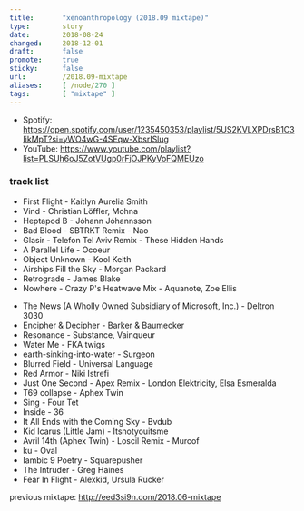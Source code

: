```yaml
---
title:       "xenoanthropology (2018.09 mixtape)"
type:        story
date:        2018-08-24
changed:     2018-12-01
draft:       false
promote:     true
sticky:      false
url:         /2018.09-mixtape
aliases:     [ /node/270 ]
tags:        [ "mixtape" ]
---
```


- Spotify: https://open.spotify.com/user/1235450353/playlist/5US2KVLXPDrsB1C3IikMpT?si=yWO4wG-4SEqw-XbsrISlug
- YouTube: https://www.youtube.com/playlist?list=PLSUh6oJ5ZotVUgp0rFjOJPKyVoFQMEUzo

<!--more-->

### track list

- First Flight - Kaitlyn Aurelia Smith
- Vind - Christian Löffler, Mohna
- Heptapod B - Jóhann Jóhannsson
- Bad Blood - SBTRKT Remix - Nao
- Glasir - Telefon Tel Aviv Remix - These Hidden Hands
- A Parallel Life - Ocoeur
- Object Unknown - Kool Keith
- Airships Fill the Sky - Morgan Packard
- Retrograde - James Blake
- Nowhere - Crazy P's Heatwave Mix - Aquanote, Zoe Ellis
<!--more-->

- The News (A Wholly Owned Subsidiary of Microsoft, Inc.) - Deltron 3030
- Encipher & Decipher - Barker & Baumecker
- Resonance - Substance, Vainqueur
- Water Me - FKA twigs
- earth-sinking-into-water - Surgeon
- Blurred Field - Universal Language
- Red Armor - Niki Istrefi
- Just One Second - Apex Remix - London Elektricity, Elsa Esmeralda
- T69 collapse - Aphex Twin
- Sing - Four Tet
- Inside - 36
- It All Ends with the Coming Sky - Bvdub
- Kid Icarus (Little Jam) - Itsnotyouitsme
- Avril 14th (Aphex Twin) - Loscil Remix - Murcof
- ku - Oval
- Iambic 9 Poetry - Squarepusher
- The Intruder - Greg Haines
- Fear In Flight - Alexkid, Ursula Rucker

previous mixtape: http://eed3si9n.com/2018.06-mixtape
